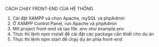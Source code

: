 CÁCH CHẠY FRONT-END CỦA HỆ THỐNG    

1. Cài đặt XAMPP và chọn Apache, mySQL và phpAdmin
2. Ở XAMPP Control Panel, run Apache và phpAdmin
3. Mở project front-end và tạo file .env như example.env
4. Thực thi lệnh npm install để cài đặt các package cần thiết cho dự án
5. Thực thi lệnh npm start để chạy dự án phía front-end 